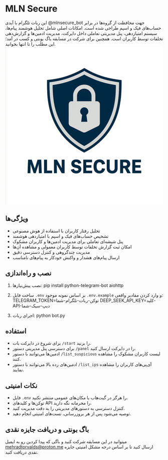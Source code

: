 # MLN Secure

این ربات تلگرام با آیدی @mlnsecure_bot جهت محافظت از گروه‌ها در برابر حساب‌های فیک و اسپم طراحی شده است. امکانات اصلی شامل تحلیل هوشمند پیام‌ها، سیستم امتیازدهی، پنل مدیریتی تعاملی داخل دایرکت، مدیریت ادمین‌ها و گزارش‌دهی تخلفات توسط کاربران است. همچنین برای شرکت در مسابقه باگ بونتی و کسب در آمد؛ این مطلب را تا انتها بخوانید.
![icon](mlnsecure.png)
## ویژگی‌ها

- تحلیل رفتار کاربران با استفاده از هوش مصنوعی
- تشخیص حساب‌های فیک و اسپم با امتیازدهی هوشمند
- پنل شیشه‌ای تعاملی برای مدیریت ادمین‌ها و کاربران مشکوک
- امکان ثبت گزارش تخلفات توسط کاربران معمولی و مشاهده آن‌ها
- مدیریت چندگروهی و کنترل دسترسی دقیق
- ارسال پیام‌های هشدار و واکنش خودکار به پیام‌های نامناسب

## نصب و راه‌اندازی

1. نصب پیش‌نیازها: pip install python-telegram-bot aiohttp

2. ساخت فایل `.env` بر اساس نمونه موجود `.env.example` و وارد کردن مقادیر واقعی:
TELEGRAM_TOKEN=توکن-ربات-تلگرام-شما DEEP_SEEK_API_KEY=کلید-API-دیپ-سیک-شما

3. اجرای ربات: python bot.py
## استفاده

- برای شروع در دایرکت بات `/start` را بزنید.
- برای دسترسی پنل مدیریتی دستور `/panel` را در دایرکت ارسال کنید.
- ادمین‌ها می‌توانند با دستور `/list_suspicious` لیست کاربران مشکوک را مشاهده کنند.
- ادمین‌های رده بالا می‌توانند با دستور `/list_ips` آی‌پی‌های کاربران را مشاهده نمایند.

## نکات امنیتی

- فایل `.env` را هرگز در گیت‌هاب یا مکان‌های عمومی منتشر نکنید.
- توکن‌ها و کلیدهای API را محرمانه نگه دارید.
- کنترل دسترسی به دستورهای مدیریتی را به دقت مدیریت کنید.
- توصیه می‌شود پس از هر بروزرسانی، تست‌های امنیتی انجام دهید.

## باگ بونتی و دریافت جایزه نقدی

میتوانید در این مسابقه شرکت کنید و باگی که پیدا کردین رو به ایمیل mehradtorvalds@proton.me ارسال کنید تا بر اساس درجه مشکل امنیتی جایزه نقدی دریافت کنید.
